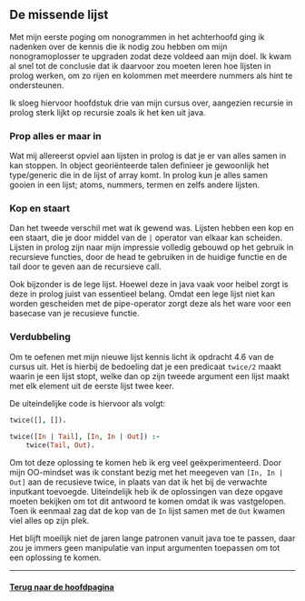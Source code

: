 ## De missende lijst

Met mijn eerste poging om nonogrammen in het achterhoofd ging ik nadenken over de kennis die ik nodig zou hebben om mijn nonogramoplosser te upgraden zodat deze voldeed aan mijn doel. Ik kwam al snel tot de conclusie dat ik daarvoor zou moeten leren hoe lijsten in prolog werken, om zo rijen en kolommen met meerdere nummers als hint te ondersteunen.

Ik sloeg hiervoor hoofdstuk drie van mijn cursus over, aangezien recursie in prolog sterk lijkt op recursie zoals ik het ken uit java.

### Prop alles er maar in

Wat mij allereerst opviel aan lijsten in prolog is dat je er van alles samen in kan stoppen. In object georiënteerde talen definieer je gewoonlijk het type/generic die in de lijst of array komt. In prolog kun je alles samen gooien in een lijst; atoms, nummers, termen en zelfs andere lijsten.

### Kop en staart

Dan het tweede verschil met wat ik gewend was. Lijsten hebben een kop en een staart, die je door middel van de `|` operator van elkaar kan scheiden. Lijsten in prolog zijn naar mijn impressie volledig gebouwd op het gebruik in recursieve functies, door de head te gebruiken in de huidige functie en de tail door te geven aan de recursieve call.

Ook bijzonder is de lege lijst. Hoewel deze in java vaak voor heibel zorgt is deze in prolog juist van essentieel belang. Omdat een lege lijst niet kan worden gescheiden met de pipe-operator zorgt deze als het ware voor een basecase van je recusieve functie.

### Verdubbeling

Om te oefenen met mijn nieuwe lijst kennis licht ik opdracht 4.6 van de cursus uit. Het is hierbij de bedoeling dat je een predicaat `twice/2` maakt waarin je een lijst stopt, welke dan op zijn tweede argument een lijst maakt met elk element uit de eerste lijst twee keer.

De uiteindelijke code is hiervoor als volgt:
```prolog
twice([], []).
	
twice([In | Tail], [In, In | Out]) :-
	twice(Tail, Out).
```
Om tot deze oplossing te komen heb ik erg veel geëxperimenteerd. Door mijn OO-mindset was ik constant bezig met het meegeven van `[In, In | Out]` aan de recusieve twice, in plaats van dat ik het bij de verwachte inputkant toevoegde. Uiteindelijk heb ik de oplossingen van deze opgave moeten bekijken om tot dit antwoord te komen omdat ik was vastgelopen. Toen ik eenmaal zag dat de kop van de `In` lijst samen met de `Out` kwamen viel alles op zijn plek.

Het blijft moeilijk niet de jaren lange patronen vanuit java toe te passen, daar zou je immers geen manipulatie van input argumenten toepassen om tot een oplossing te komen.

---

#### [Terug naar de hoofdpagina](index.md)
